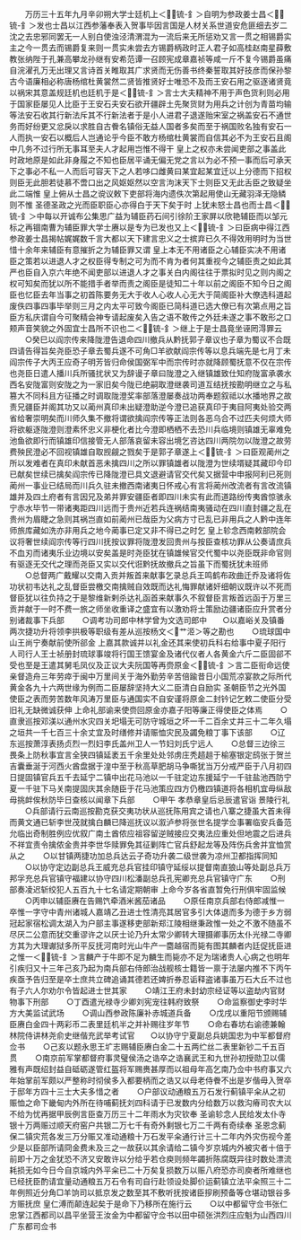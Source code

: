 <!-- { "loadSidebar": true } -->
　　万历三十五年九月辛卯朔大学士廷机上＜锍-釒＞自明为参政姜士昌＜锍-釒＞发也士昌以江西参藩奉表入贺事毕因言国是人材关系世道安危匪细去岁二沈之去忠邪同罢无一人别白使浊泾清渭混为一流后来无所惩劝又言一贯之相锡爵实主之今一贯去而锡爵复来则一贯实未尝去方锡爵柄政时正人君子如高桂赵南星薛敷教张纳陛于孔兼高攀龙孙继有安希范谭一召顾宪成章嘉祯等咸一斤不复今锡爵虽痛自浣濯孔万无出理又言诗首关睢取其广求贤而无伤善书终秦誓取其好技彦而保孙黎古今语廉相必称唐杨绾杜黄裳然二贤皆推贤好士唯恐不及而王安石用之驱逐诸贤竟以祸宋其意盖规廷机也廷机于是＜锍-釒＞言士大夫精神不用于声色货利则必用于国家臣屡见人比臣于王安石夫安石欲开疆辟土先聚货财为用兵之计创为青苗均输等法安石收其行新法斥其不行新法者于是小人进君子退遂贻宋室之祸盖安石不通世务而好纷更又忿戾以求胜自古餋名镇俗无益人国者多矣而至于祸国败名独有安石一人而执一安石以概后人岂通论乎今臣不敢方杨绾杜黄裳而自信其必不为王安石且阁中几务不过行所无事耳至夫人才起用岂惟不得干  皇上之权亦未尝闻吏部之事盖此时政地原是如此非身履之不知也臣居平诵无偏无党之言以为必不预一事而后可承天下之事必不私一人而后可容天下之人若哆口雌黄曰某宜起某宜迁以上分德而下招权则臣无此胆若徒慕不啻口出之风妪妪然以空言泃沫天下士则臣又无此舌臣之致疑坐此二端惟  皇上俯从士昌之谠议敕下吏部将海内遗佚次第起用使山无藏羽泽无隐鳞则不惟  圣德圣政之光而臣职臣心亦得白于天下矣于时  上犹未怒士昌也而士昌＜锍-釒＞中每以开诚布公集思广益为辅臣药石间引徐阶王家屏以欣艳辅臣而以邹元标之再锢南曹为辅臣罪大学士赓以是专为已发也又上＜锍-釒＞曰臣病中得江西参政姜士昌揭帖娓娓数千言大都以天下建言忠义之士摈弃已久不得效用明时为当世惜十余年来辅臣有意摧折之为辅臣罪又谓  皇上本无不用诸臣之心辅臣实决不用诸臣之策若以进退人才之权臣得专制之可为而不肯为者何其重视今之辅臣责之如此其严也臣自入京六年绝不闻吏部以进退人才之事关白内阁往往于票拟时见之则内阁之权可知矣而犹以所不能措手者举而责之阁臣是徒知二十年以前之阁臣不知今日之阁臣也忆臣去年当事之初首陈要务无大于收人心收人心无大于简阁臣补大僚选科道起废佚四事四事毕举则三月之内太平可致今阁臣已简科道已选大僚已有次第点用之旨臣方私庆谓自今可聚精会神专请起废矣入告之语不敢传之外廷未遂之事不敢形之口颊声音笑貌之外固宜士昌所不识也二＜锍-釒＞继上于是士昌竟坐诬罔淂罪云
　　○癸巳以阎宗传来降陇澄告退命四川撤兵从黔抚郭子章议也子章为蜀议不合既四请告得旨矣尧臣恐子章去蜀兵遂不可角□羊欲献阎宗传等以息兵端先是七月丁未阎宗传子大丙王应奇子明芳皆归命侯国弼军中而宗传时亦就降顾蜀抚意不仅在宗传也尧臣日遣人播川兵所骚扰状又为辞谩子章曰陇澄之入继镇雄致仕知府陇富承袭水西名安陇富则安陇之为一家旧矣今陇已绝嗣取澄继袭司道互结抚按勘明继立之与私篡大不同科且方征播之时调取陇澄奖率部落澄屡奏战功两奉题叙祗以水播地界之故责兄疆臣并阁其功又以蔺州真印未出疑澄助逆今澄已追获真印于夷目阿夷处验交两省给奢崇明矣而川师久集不撤将谓欲擒阎宗传等正法则各恶乌合不过匹夫何烦大师将欲躯逐陇澄则澄素怀忠义非梗化者比今澄即栖栖不去恐川兵临境则镇雄无辜难免池鱼欲即行而镇雄印信接管无人部落哀留未容出境乞咨达四川两院勿以陇澄之故劳费殃民澄必不回视镇雄自取觊觎之戮矣于是郭子章遂上＜锍-釒＞曰臣观蔺州之所以发难者在真印未献首恶未擒四川之所以罪镇雄者以陇澄为世续壻疑其藏印今印已献矣世续已擒矣阎宗传已降陇澄已具文退避请官交代矣又据营中申报阿利已死则蔺州一事业已结局而川兵久驻未撤西南诸夷日怀戒心有言将蔺州改流者有言改流镇雄并及四土府者有言因兄及弟并罪安疆臣者即四川未实有此而道路纷传夷酋惊骇永宁赤水毕节一带诸夷距四川远而于贵州近若兵连祸结南夷骚动在四川直封疆之乱在贵州为眉睫之急则其祸岂直如前蔺州已哉臣为父病方寸已乱已非用兵之人黔中连年师旅库藏如洗亦非用兵之地今蔺事已定又非不得已之时乞  皇上轸念西南敕部院会议将奢世续阎宗传等行四川抚按议罪将陇澄发回贵州与按臣查核功罪从公奏请庶兵不血刃而诸夷乐业边境以安矣盖是时尧臣犹在镇雄候官交代蜀中以尧臣既非命官则有驱逐无交代之理而尧臣又实以交代诳黔抚故撤兵之旨虽下而蜀抚犹未班师
　　○总督两广戴耀以交南入贡并叛首来献事乞录总兵王鸣鹤布政曲迁乔及诸将佐功状初韦达礼之乱督臣尝檄交南擒贼自效既而达礼悔罪献诸奸细朝议既许以不死而督臣犹以往负持之于是黎维新剌杀达礼函首来献事久不叙督臣言叛首远函于万里三贡并献于一时不费一旅之师坐收重译之盛宜有以激劝将士策励边疆诸臣应升赏者分别诸裁事下兵部
　　○调考功司郎中林学曾为文选司郎中　　○以嘉峪关及镇番两次捷功升将领李拱极等职级有差从巡按杨文＜艹洍＞等之勘也
　　○琉球国中山王尚宁奏献前使所郤金  上嘉其款诚并以礼金还其来使初兵科右给事中夏子阳行人司行人王士祯册封琉球事竣将行国王馈宴金及诸代仪者人各黄金六斤二臣固郤不受也至是王遣其舅毛凤仪及正议大夫阮国等再赍原金＜锍-釒＞言二臣衔命远使亲督造舟三年劳瘁于闽中万里间关于海外勤劳辛苦倍踰昔日小国荒凉宴款之际所代黄金各九十六两世缘为例而二臣屡辞坚持大义二臣清白自励实  圣朝臣节之光外国使臣之表而劳苦数年风涛万里臣与通国实不自安谨将原金二封钤记乞敕二使臣分受旧礼无缺微诚获伸  上命礼部谕来使赍回原金亦嘉子阳等廉正得使臣之体焉
　　○直隶巡按邓渼以通州水灾四关圯塌无可防守城垣之坏一千二百余丈并三十二年久塌之垣共一千七百三十余丈宜及时缮修并请赈恤灾民及蠲免粮丁事下该部
　　○辽东巡按萧淳表扬贞烈一烈妇李氏盖州卫人一节妇刘氏宁远人
　　○总督三边徐三畏条上防秋事宜言全狭四镇延袤五千余里处处邻虏庄秃趦趄于榆塞银定鸱张于贺兰吉囊垂涎于河西火酋盘据于湟中至于秋高草肥胡马争嘶犹当万分戒严臣于八月初四日提固镇官兵五千去延宁二镇中出花马池以一千驻定边东援延宁一千驻盐池西防宁夏一千驻下马关南提固庆其余随臣于花马池策应四方仍檄四镇道将各相机宜毋纵敌毋挑衅俟秋防毕日查核以闻章下兵部
　　○甲午  孝恭章皇后忌辰遣官诣  景陵行礼
　　○兵部请行云南巡按勘克获交夷功状从巡抚陈用宾之请也八寨之捷虽大首未得而黄文通已斩李世茂就擒白麟已降巡抚议以溆泸参将张世名提学佥事署临安兵备范允临出奇制胜例应优叙广南土酋侬应祖容留逆贼接应交夷法应重处但地震之后进兵不祥宜责令擒侬金贵并李世华赎罪免其征剿阵亡官兵舒起龙等及阵伤兵舍并宜恤赏从之
　　○以甘镇两捷功加总兵达云子奇功升袭二级世袭为凉州卫都指挥同知
　　○以协守定边副总兵王威充总兵官挂印镇守延绥以提督南直狼山等处副总兵万邦孚充总兵官镇守福建以协守四川松潘副总兵孔宪卿充总兵官镇守广东
　　○刑部奏凌迟斩绞犯人五百九十七名请定期朝审  上命今岁各省直暂免行刑俱牢固监候
　　○丙申以辅臣赓在告赐饩牵酒米酱茄诸品
　　○原任南京兵部右侍郎减惟一卒惟一字守中青州诸城人嘉靖乙丑进士性清亮其居官多引大体退而多为德于乡方弱冠起家宿松调太湖入为户部主事遂移吏部新郑江陵相继秉政惟一处之不激不随虽不尽厌二公意而犹交重谬许之以厌士论乃升太常少卿转大理摄卿事历太仆光禄二寺卿方其为大理谳狱多所平反抚河南时光山牛产一麕越宿而毙有图其麟者内廷促抚臣进之惟一＜锍-釒＞言麟产于牛即不足为麟生而毙亦不足为瑞诸贵人心病之也明年引疾归又十三年己亥乃起为南兵部右侍郎治战舰核士籍皆一禀于法屡内推不下丙午疾亟予告归至是卒士庶共立碑追诵其德若还婢折券忍诟释盗诸事虽万石大丘不过也有子六人尔劝尔令皆起进士世其家
　　○靖江王府未封幼宗经证等以盗劫内官财物事下刑部
　　○丁酉遣光禄寺少卿刘宪宠往韩府致祭
　　○命监察御史李时华方大美监试武场
　　○调山西参政陈廉补赤城道兵备
　　○戊戌以重阳节颁赐辅臣赓白金四十两彩币二表里廷机半之并补赐往岁年节
　　○命右春坊右谕德兼翰林院侍讲林尧俞史继偕充武举考试官　　○以协守宁夏副总兵姚国忠为中军都督府佥书
　　○己亥以题永思王圹志赐辅臣赓白金二十五两纻丝二表里新钞二千五百贯
　　○南京前军掌都督府事灵璧侯汤之诰卒之诰襄武王和九世孙初授勋卫以儒雅有声既绍封益自砥砺遂管红盔将军赐赉甚厚而以祖母年高乞南乃佥中书府事又六年始掌前军颇以严整称时彻侯多入都要柄而之诰又以母老侍餋不出是岁偕毋入贺卒于邸年方四十三士大夫多惜之者
　　○户部议动通粮五万石发行蓟镇平籴从之初赈恤之命下畿甸内外所在待哺蓟抚刘四科请于已发数内分给数万以救沟瘠司农大以不给为忧再据甲辰例言臣查万历三十二年雨水为灾钦奉  圣谕轸念人民给发太仆寺银十万两赈过顺天府窑户共银二万七千有奇外剩银七万二千两有奇续奉  圣恩念蓟保二镇灾荒各发三万分赈又准动通粮十万石发平籴通行计三十二年内外灾伤视今差少是以臣部所请冏金费未及三之一故获以其余请给二镇今岁京城内外被灾者十倍于前即十万之金犹恐不济又安敢许以分给乎若仓庾则频年蠲折陈腐既异往时数处漂流耗损无如今日今自京城内外平籴已二十万矣复损数万以赈八府恐亦司庾者所难继也已经抚臣酌请宜量动通粮五万石令有司自行赴领设处脚价运蓟镇立法平籴照三十二年例照近分角□羊饷司以抵京发之数至其不敷听抚按诸臣摉刷预备等仓堪动银谷多方赈抚庶  皇仁溥而颠连起矣于是命下乃移所在施行云
　　○以中都留守佥书张仁忠掌江西都司以昌平坐营王汝金为中都留守佥书以田中硕张洪烈庄应魁为山西四川广东都司佥书
